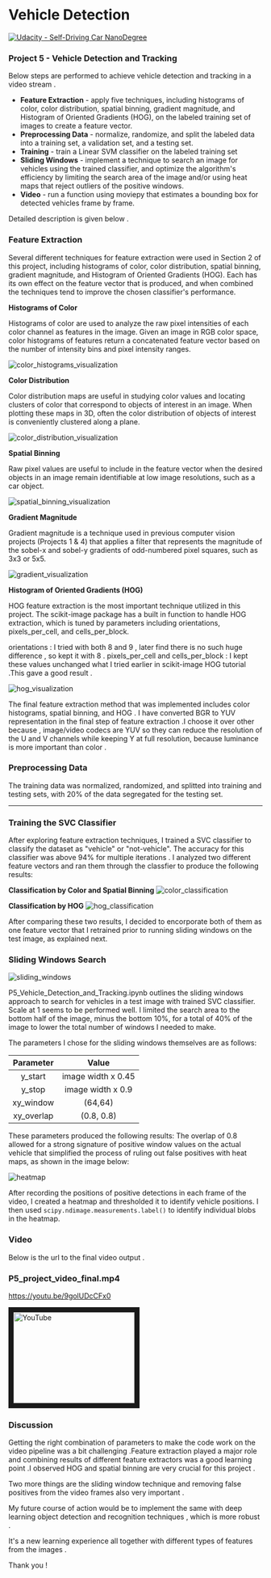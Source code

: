 # Vehicle Detection
[![Udacity - Self-Driving Car NanoDegree](https://s3.amazonaws.com/udacity-sdc/github/shield-carnd.svg)](http://www.udacity.com/drive)

[//]: # (Image References)
[color_classification]: https://github.com/ashispapu/CarND-Vehicle-Detection/blob/master/output_images/color_classification.png
[color_distribution_visualization]: https://github.com/ashispapu/CarND-Vehicle-Detection/blob/master/output_images/color_distribution_visualization.png
[color_histograms_visualization]: https://github.com/ashispapu/CarND-Vehicle-Detection/blob/master/output_images/histograms_color_visualization.png
[distortion]: https://github.com/ashispapu/CarND-Vehicle-Detection/blob/master/screenshots/distortion.png
[gradient_visualization]: https://github.com/ashispapu/CarND-Vehicle-Detection/blob/master/output_images/gradient_visualization.png
[heatmap]: https://github.com/ashispapu/CarND-Vehicle-Detection/blob/master/output_images/heatmap.png
[hog_classification]: https://github.com/ashispapu/CarND-Vehicle-Detection/blob/master/output_images/hog_classification.png
[hog_visualization]: https://github.com/ashispapu/CarND-Vehicle-Detection/blob/master/output_images/hog_visualization.png
[sliding_windows]: https://github.com/ashispapu/CarND-Vehicle-Detection/blob/master/output_images/sliding_windows_test4.png
[spatial_binning_visualization]: https://github.com/ashispapu/CarND-Vehicle-Detection/blob/master/output_images/spatial_binning_visualization.png


### Project 5 - Vehicle Detection and Tracking

Below steps are performed to achieve vehicle detection and tracking in a video stream .

+ **Feature Extraction** - apply five techniques, including histograms of color, color distribution, spatial binning, gradient magnitude, and Histogram of Oriented Gradients (HOG), on the labeled training set of images to create a feature vector.
+ **Preprocessing Data** - normalize, randomize, and split the labeled data into a training set, a validation set, and a testing set.
+ **Training** -  train a Linear SVM classifier on the labeled training set
+ **Sliding Windows** - implement a technique to search an image for vehicles using the trained classifier, and optimize the algorithm's efficiency by limiting the search area of the image and/or using heat maps that reject outliers of the positive windows.
+ **Video** - run a function using moviepy that estimates a bounding box for detected vehicles frame by frame.

Detailed description is given below .

### Feature Extraction

Several different techniques for feature extraction were used in Section 2 of  this project, including histograms of color, color distribution, spatial binning, gradient magnitude, and Histogram of Oriented Gradients (HOG). Each has its own effect on the feature vector that is produced, and when combined the techniques tend to improve the chosen classifier's performance.

**Histograms of Color**

Histograms of color are used to analyze the raw pixel intensities of each color channel as features in the image. Given an image in RGB color space, color histograms of features return a concatenated feature vector based on the number of intensity bins and pixel intensity ranges.

![color_histograms_visualization]


**Color Distribution**

Color distribution maps are useful in studying color values and locating clusters of color that correspond to objects of interest in an image. When plotting these maps in 3D, often the color distribution of objects of interest is conveniently clustered along a plane.

![color_distribution_visualization]

**Spatial Binning**

Raw pixel values are useful to include in the feature vector when the desired objects in an image remain identifiable at low image resolutions, such as a car object.

![spatial_binning_visualization]

**Gradient Magnitude**

Gradient magnitude is a technique used in previous computer vision projects (Projects 1 & 4) that applies a filter that represents the magnitude of the sobel-x and sobel-y gradients of odd-numbered pixel squares, such as 3x3 or 5x5.

![gradient_visualization]

**Histogram of Oriented Gradients (HOG)**

HOG feature extraction is the most important technique utilized in this project. The scikit-image package has a built in function to handle HOG extraction, which is tuned by parameters including orientations, pixels_per_cell, and cells_per_block. 

orientations : I tried with both 8 and 9 , later find there is no such huge difference , so kept it with 8 .
pixels_per_cell and cells_per_block : I kept these values  unchanged what I tried earlier in scikit-image HOG tutorial .This gave a good result .


![hog_visualization]

The final feature extraction method that was implemented includes color histograms, spatial binning, and HOG .
I have converted BGR to YUV representation in the final step of feature extraction .I choose it over other because , image/video codecs are YUV so they can reduce the resolution of the U and V channels while keeping Y at full resolution, because luminance is more important than color .


### Preprocessing Data

The training data was normalized, randomized, and splitted into training and testing sets, with 20% of the data segregated for the testing set.

---

### Training the SVC Classifier

After exploring feature extraction techniques, I trained a SVC classifier to classify the dataset as "vehicle" or "not-vehicle".  The accuracy for this classifier was above 94% for multiple iterations .  I analyzed two different feature vectors and ran them through the classfier to produce the following results:

**Classification by Color and Spatial Binning**
![color_classification]

**Classification by HOG**
![hog_classification]

After comparing these two results, I decided to encorporate both of them as one feature vector that I retrained prior to running sliding windows on the test image, as explained next.  


### Sliding Windows Search

![sliding_windows]

P5_Vehicle_Detection_and_Tracking.ipynb outlines the sliding windows approach to search for vehicles in a test image with trained SVC classifier. Scale at 1 seems to be  performed well. I limited the search area to the bottom half of the image, minus the bottom 10%, for a total of 40% of the image to lower the total number of windows I needed to make.

The parameters I chose for the sliding windows themselves are as follows: 

| Parameter  | Value             |
|:----------:|:-----------------:| 
| y_start    | image width x 0.45 |  
| y_stop     | image width x 0.9 |
| xy_window  | (64,64)           |
| xy_overlap | (0.8, 0.8)      |

These parameters produced the following results:
The overlap of 0.8 allowed for a strong signature of positive window values on the actual vehicle that simplified the process of ruling out false positives with heat maps, as shown in the image below:

![heatmap]

After recording the positions of positive detections in each frame of the video, I created a heatmap and thresholded it to identify vehicle positions. I then used `scipy.ndimage.measurements.label()` to identify individual blobs in the heatmap. 

### Video

Below is the url  to the final video output  .

### P5_project_video_final.mp4
https://youtu.be/9golUDcCFx0

<a href="https://www.youtube.com/watch?v=9golUDcCFx0&feature=youtu.be
" target="_blank"><img src="http://img.youtube.com/vi/Vx5GtROunzQ/0.jpg" 
alt="YouTube" width="240" height="180" border="10" /></a>

### Discussion

Getting the right combination of parameters to make the code work on the video pipeline was a bit challenging .Feature extraction played a major role and combining results of different feature extractors  was  a good learning point .I observed HOG and spatial binning are very crucial for this project . 

Two more things are the sliding window  technique and  removing false positives from the video frames also very important .

My future course of action would be to implement the same with deep learning object detection and recognition techniques , which is more robust .

It's a new learning experience all together with different types of features from the images .

Thank you !


